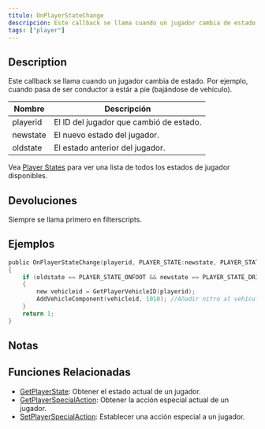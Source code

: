 ```yaml
---
título: OnPlayerStateChange
descripción: Este callback se llama cuando un jugador cambia de estado.
tags: ["player"]
---
```


## Description

Este callback se llama cuando un jugador cambia de estado. Por ejemplo, cuando pasa de ser conductor a estár a pie (bajándose de vehículo).

| Nombre   | Descripción                              |
| -------- | ---------------------------------------- |
| playerid | El ID del jugador que cambió de estado.  |
| newstate | El nuevo estado del jugador.             |
| oldstate | El estado anterior del jugador.          |

Vea [Player States](../resources/playerstates) para ver una lista de todos los estados de jugador disponibles.

## Devoluciones

Siempre se llama primero en filterscripts.

## Ejemplos

```c
public OnPlayerStateChange(playerid, PLAYER_STATE:newstate, PLAYER_STATE:oldstate)
{
    if (oldstate == PLAYER_STATE_ONFOOT && newstate == PLAYER_STATE_DRIVER) // El jugador entró a un vehículo como conductor
    {
        new vehicleid = GetPlayerVehicleID(playerid);
        AddVehicleComponent(vehicleid, 1010); //Añadir nitro al vehículo
    }
    return 1;
}
```

## Notas

<TipNPCCallbacksES />

## Funciones Relacionadas

- [GetPlayerState](../functions/GetPlayerState): Obtener el estado actual de un jugador.
- [GetPlayerSpecialAction](../functions/GetPlayerSpecialAction): Obtener la acción especial actual de un jugador.
- [SetPlayerSpecialAction](../functions/SetPlayerSpecialAction): Establecer una acción especial a un jugador.

